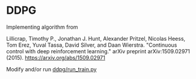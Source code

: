 # DDPG

Implementing algorithm from 

Lillicrap, Timothy P., Jonathan J. Hunt, Alexander Pritzel, Nicolas Heess, Tom Erez, Yuval Tassa, David Silver, and Daan Wierstra. "Continuous control with deep reinforcement learning." arXiv preprint arXiv:1509.02971 (2015).
https://arxiv.org/abs/1509.02971

Modify and/or run [ddpg/run_train.py](https://github.com/madvn/DDPG/blob/master/ddpg/run_train.py)
